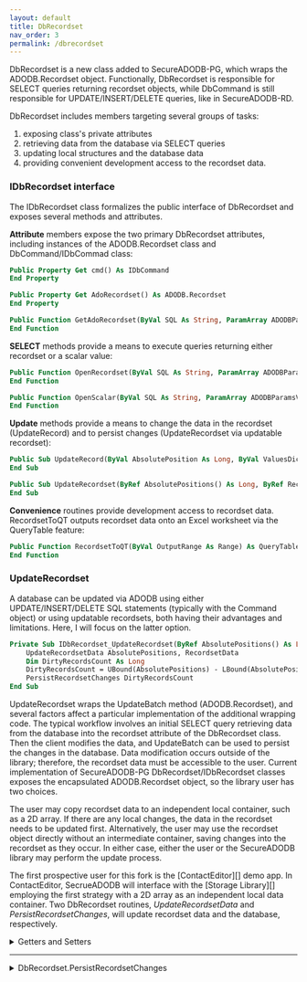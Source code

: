 ```yaml
---
layout: default
title: DbRecordset
nav_order: 3
permalink: /dbrecordset
---
```


DbRecordset is a new class added to SecureADODB-PG, which wraps the ADODB.Recordset object. Functionally, DbRecordset is responsible for SELECT queries returning recordset objects, while DbCommand is still responsible for UPDATE/INSERT/DELETE queries, like in SecureADODB-RD.

DbRecordset includes members targeting several groups of tasks:

1. exposing class's private attributes
2. retrieving data from the database via SELECT queries
3. updating local structures and the database data
4. providing convenient development access to the recordset data.

### IDbRecordset interface

The IDbRecordset class formalizes the public interface of DbRecordset and exposes several methods and attributes.

**Attribute** members expose the two primary DbRecordset attributes, including instances of the ADODB.Recordset class and DbCommand/IDbCommad class:

```vb
Public Property Get cmd() As IDbCommand
End Property

Public Property Get AdoRecordset() As ADODB.Recordset
End Property

Public Function GetAdoRecordset(ByVal SQL As String, ParamArray ADODBParamsValues() As Variant) As Recordset
End Function
```

**SELECT** methods provide a means to execute queries returning either recordset or a scalar value:

```vb
Public Function OpenRecordset(ByVal SQL As String, ParamArray ADODBParamsValues() As Variant) As Recordset
End Function

Public Function OpenScalar(ByVal SQL As String, ParamArray ADODBParamsValues() As Variant) As Variant
End Function
```

**Update** methods provide a means to change the data in the recordset (UpdateRecord) and to persist changes (UpdateRecordset via updatable recordset):

```vb
Public Sub UpdateRecord(ByVal AbsolutePosition As Long, ByVal ValuesDict As Dictionary)
End Sub

Public Sub UpdateRecordset(ByRef AbsolutePositions() As Long, ByRef RecordsetData() As Variant)
End Sub
```

**Convenience** routines provide development access to recordset data. RecordsetToQT outputs recordset data onto an Excel worksheet via the QueryTable feature:

```vb
Public Function RecordsetToQT(ByVal OutputRange As Range) As QueryTable
End Function
```

### UpdateRecordset

A database can be updated via ADODB using either UPDATE/INSERT/DELETE SQL statements (typically with the Command object) or using updatable recordsets, both having their advantages and limitations. Here, I will focus on the latter option.

```vb
Private Sub IDbRecordset_UpdateRecordset(ByRef AbsolutePositions() As Long, ByRef RecordsetData() As Variant)
    UpdateRecordsetData AbsolutePositions, RecordsetData
    Dim DirtyRecordsCount As Long
    DirtyRecordsCount = UBound(AbsolutePositions) - LBound(AbsolutePositions) + 1
    PersistRecordsetChanges DirtyRecordsCount
End Sub
```

UpdateRecordset wraps the UpdateBatch method (ADODB.Recordset), and several factors affect a particular implementation of the additional wrapping code. The typical workflow involves an initial SELECT query retrieving data from the database into the recordset attribute of the DbRecordset class. Then the client modifies the data, and UpdateBatch can be used to persist the changes in the database. Data modification occurs outside of the library; therefore, the recordset data must be accessible to the user. Current implementation of SecureADODB-PG DbRecordset/IDbRecordset classes exposes the encapsulated ADODB.Recordset object, so the library user has two choices.

The user may copy recordset data to an independent local container, such as a 2D array. If there are any local changes, the data in the recordset needs to be updated first. Alternatively, the user may use the recordset object directly without an intermediate container, saving changes into the recordset as they occur. In either case, either the user or the SecureADODB library may perform the update process.

The first prospective user for this fork is the [ContactEditor][] demo app. In ContactEditor, SecrueADODB will interface with the [Storage Library][] employing the first strategy with a 2D array as an independent local data container. Two DbRecordset routines, *UpdateRecordsetData* and *PersistRecordsetChanges*, will update recordset data and the database, respectively.


<details><summary>Getters and Setters</summary>

```vb

Public Property Let FirstName(ByVal Value As String)
  FirstName = Value
End Property

Public Property Get FirstName() As String
  FirstName = this.FirstName
End Property

Public Property Let LastName(ByVal Value As String)
  LastName = Value
End Property

Public Property Get LastName() As String
  LastName = this.LastName
End Property

Public Property Let Login(ByVal Value As String)
  Login = Value
End Property

Public Property Get Login() As String
  Login = this.Login
End Property

```

</details>

___


<details><summary>DbRecordset.PersistRecordsetChanges</summary>

```vb

Friend Sub PersistRecordsetChanges(ByVal DirtyRecordCount As Long)
    With AdoRecordset
        Guard.ExpressionErr .State = adStateOpen, _
                            IncompatibleStatusErr, _
                            "DbRecordset", _
                            "Expected AdoRecordset.Status = adStateOpen"
                            
        Dim db As IDbConnection
        Set db = this.cmd.Connection
        '''' Marshal dirty records only
        .MarshalOptions = adMarshalModifiedOnly
        Set .ActiveConnection = this.cmd.Connection.AdoConnection
        On Error GoTo Rollback
        '''' Set the expected count of affected rows in the DbConnection object
        db.ExpectedRecordsAffected = DirtyRecordCount
        '''' Wrap update in a transaction
        db.BeginTransaction
        .UpdateBatch
        db.CommitTransaction
        On Error GoTo 0
        If .CursorLocation = adUseClient Then Set .ActiveConnection = Nothing
    End With
    
    Exit Sub
    
Rollback:
    this.cmd.Connection.RollbackTransaction
    With Err
        .Raise .Number, .Source, .Description, .HelpFile, .HelpContext
    End With
End Sub

```

</details>

